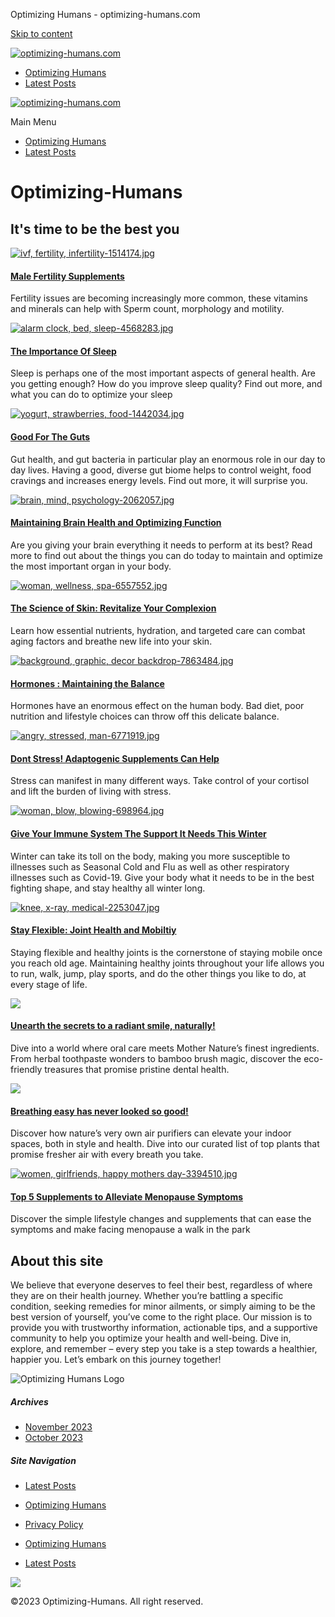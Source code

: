 Optimizing Humans - optimizing-humans.com


[Skip to content](#content "Skip to content")

[![optimizing-humans.com](https://optimizing-humans.com/wp-content/uploads/2023/10/cropped-OH_logo1-1-96x113.png)](https://optimizing-humans.com/)

* [Optimizing Humans](https://optimizing-humans.com/)
* [Latest Posts](https://optimizing-humans.com/index.php/latest-posts/)

[![optimizing-humans.com](https://optimizing-humans.com/wp-content/uploads/2023/10/cropped-OH_logo1-1-96x113.png)](https://optimizing-humans.com/)

Main Menu

* [Optimizing Humans](https://optimizing-humans.com/)
* [Latest Posts](https://optimizing-humans.com/index.php/latest-posts/)

Optimizing-Humans
=================

It's time to be the best you
----------------------------

[![ivf, fertility, infertility-1514174.jpg](https://optimizing-humans.com/wp-content/uploads/2023/10/ivf-fertility-infertility-1514174-300x169.png)](https://optimizing-humans.com/index.php/2023/10/30/boost-male-fertility-naturally-the-power-of-supplements-and-healthy-habits/)

#### [Male Fertility Supplements](https://optimizing-humans.com/index.php/2023/10/30/boost-male-fertility-naturally-the-power-of-supplements-and-healthy-habits/)

Fertility issues are becoming increasingly more common, these vitamins and minerals can help with Sperm count, morphology and motility.

[![alarm clock, bed, sleep-4568283.jpg](https://optimizing-humans.com/wp-content/uploads/2023/10/alarm-clock-bed-sleep-4568283-768x512.jpg)](https://optimizing-humans.com/index.php/2023/10/30/sleep-tight-how-to-improve-sleep-quality-and-boost-your-health/)

#### [The Importance Of Sleep](https://optimizing-humans.com/index.php/2023/10/30/sleep-tight-how-to-improve-sleep-quality-and-boost-your-health/)

Sleep is perhaps one of the most important aspects of general health. Are you getting enough? How do you improve sleep quality? Find out more, and what you can do to optimize your sleep

[![yogurt, strawberries, food-1442034.jpg](https://optimizing-humans.com/wp-content/uploads/2023/10/yogurt-strawberries-food-1442034-768x512.jpg)](https://optimizing-humans.com/index.php/2023/10/30/the-role-of-gut-health-in-our-overall-well-being/)

#### [Good For The Guts](https://optimizing-humans.com/index.php/2023/10/30/the-role-of-gut-health-in-our-overall-well-being/)

Gut health, and gut bacteria in particular play an enormous role in our day to day lives. Having a good, diverse gut biome helps to control weight, food cravings and increases energy levels. Find out more, it will surprise you.

[![brain, mind, psychology-2062057.jpg](https://optimizing-humans.com/wp-content/uploads/2023/10/brain-mind-psychology-2062057-300x228.jpg)](https://optimizing-humans.com/index.php/2023/10/30/boost-your-brain-power-essential-vitamins-nutrients-and-nootropics-for-optimal-brain-function/)

#### [Maintaining Brain Health and Optimizing Function](https://optimizing-humans.com/index.php/2023/10/30/boost-your-brain-power-essential-vitamins-nutrients-and-nootropics-for-optimal-brain-function/)

Are you giving your brain everything it needs to perform at its best? Read more to find out about the things you can do today to maintain and optimize the most important organ in your body.

[![woman, wellness, spa-6557552.jpg](https://optimizing-humans.com/wp-content/uploads/2023/10/woman-wellness-spa-6557552-1-300x190.jpg)](https://optimizing-humans.com/index.php/2023/10/30/unlocking-the-secrets-to-radiant-skin-the-nutritional-way/)

#### [The Science of Skin: Revitalize Your Complexion](https://optimizing-humans.com/index.php/2023/10/30/unlocking-the-secrets-to-radiant-skin-the-nutritional-way/)

Learn how essential nutrients, hydration, and targeted care can combat aging factors and breathe new life into your skin.

[![background, graphic, decor backdrop-7863484.jpg](https://optimizing-humans.com/wp-content/uploads/2023/10/background-graphic-decor-backdrop-7863484-300x169.jpg)](https://optimizing-humans.com/index.php/2023/10/30/the-essential-guide-to-hormonal-balance-improving-health-and-wellbeing-withthe-endocrine-system/)

#### [Hormones : Maintaining the Balance](https://optimizing-humans.com/index.php/2023/10/30/the-essential-guide-to-hormonal-balance-improving-health-and-wellbeing-withthe-endocrine-system/)

Hormones have an enormous effect on the human body. Bad diet, poor nutrition and lifestyle choices can throw off this delicate balance.

[![angry, stressed, man-6771919.jpg](https://optimizing-humans.com/wp-content/uploads/2023/10/angry-stressed-man-6771919-300x215.png)](https://optimizing-humans.com/index.php/2023/10/31/managing-stress-effective-strategies-adaptogenic-herbs-and-supplements-to-reduce-stress-levels/)

#### [Dont Stress! Adaptogenic Supplements Can Help](https://optimizing-humans.com/index.php/2023/10/31/managing-stress-effective-strategies-adaptogenic-herbs-and-supplements-to-reduce-stress-levels/)

Stress can manifest in many different ways. Take control of your cortisol and lift the burden of living with stress.

[![woman, blow, blowing-698964.jpg](https://optimizing-humans.com/wp-content/uploads/2023/10/woman-blow-blowing-698964-201x300.jpg)](https://optimizing-humans.com/index.php/2023/10/31/boost-your-immune-system-and-stay-healthy-during-winter/)

#### [Give Your Immune System The Support It Needs This Winter](https://optimizing-humans.com/index.php/2023/10/31/boost-your-immune-system-and-stay-healthy-during-winter/)

Winter can take its toll on the body, making you more susceptible to illnesses such as Seasonal Cold and Flu as well as other respiratory illnesses such as Covid-19. Give your body what it needs to be in the best fighting shape, and stay healthy all winter long.

[![knee, x-ray, medical-2253047.jpg](https://optimizing-humans.com/wp-content/uploads/2023/10/knee-x-ray-medical-2253047-300x225.jpg)](https://optimizing-humans.com/index.php/2023/10/31/taking-care-of-your-joints-a-comprehensive-guide-to-joint-health-and-mobility/)

#### [Stay Flexible: Joint Health and Mobiltiy](https://optimizing-humans.com/index.php/2023/10/31/taking-care-of-your-joints-a-comprehensive-guide-to-joint-health-and-mobility/)

Staying flexible and healthy joints is the cornerstone of staying mobile once you reach old age. Maintaining healthy joints throughout your life allows you to run, walk, jump, play sports, and do the other things you like to do, at every stage of life.

[![](https://optimizing-humans.com/wp-content/uploads/2023/11/bamboo-toothbrush-300x200.jpg)](https://optimizing-humans.com/index.php/2023/11/01/dental-delights-top-natural-oral-care-products/)

#### [Unearth the secrets to a radiant smile, naturally!](https://optimizing-humans.com/index.php/2023/11/01/dental-delights-top-natural-oral-care-products/)

Dive into a world where oral care meets Mother Nature’s finest ingredients. From herbal toothpaste wonders to bamboo brush magic, discover the eco-friendly treasures that promise pristine dental health.

[![](https://optimizing-humans.com/wp-content/uploads/2023/11/annie-spratt-S7viz8JWxwY-unsplash-300x200.jpg)](https://optimizing-humans.com/index.php/2023/11/01/fresh-air-always-amazons-best-plants-for-indoor-air-quality/)

#### [Breathing easy has never looked so good!](https://optimizing-humans.com/index.php/2023/11/01/fresh-air-always-amazons-best-plants-for-indoor-air-quality/)

Discover how nature’s very own air purifiers can elevate your indoor spaces, both in style and health. Dive into our curated list of top plants that promise fresher air with every breath you take.

[![women, girlfriends, happy mothers day-3394510.jpg](https://optimizing-humans.com/wp-content/uploads/2023/11/women-girlfriends-happy-mothers-day-3394510-300x200.jpg)](https://optimizing-humans.com/index.php/2023/11/01/navigating-menopause-understanding-symptoms-and-supplements/)

#### [Top 5 Supplements to Alleviate Menopause Symptoms](https://optimizing-humans.com/index.php/2023/11/01/navigating-menopause-understanding-symptoms-and-supplements/)

Discover the simple lifestyle changes and supplements that can ease the symptoms and make facing menopause a walk in the park

About this site
---------------

We believe that everyone deserves to feel their best, regardless of where they are on their health journey. Whether you’re battling a specific condition, seeking remedies for minor ailments, or simply aiming to be the best version of yourself, you’ve come to the right place. Our mission is to provide you with trustworthy information, actionable tips, and a supportive community to help you optimize your health and well-being. Dive in, explore, and remember – every step you take is a step towards a healthier, happier you. Let’s embark on this journey together!

![Optimizing Humans Logo](https://optimizing-humans.com/wp-content/uploads/2023/10/OH_logo-768x594.webp)

##### Archives

* [November 2023](https://optimizing-humans.com/index.php/2023/11/)
* [October 2023](https://optimizing-humans.com/index.php/2023/10/)

##### Site Navigation

* [Latest Posts](https://optimizing-humans.com/index.php/latest-posts/)
* [Optimizing Humans](https://optimizing-humans.com/)
* [Privacy Policy](https://optimizing-humans.com/index.php/privacy-policy/)



* [Optimizing Humans](https://optimizing-humans.com/)
* [Latest Posts](https://optimizing-humans.com/index.php/latest-posts/)

![](https://staging.shahhure.com/wp-content/uploads/2022/08/Logo.png)

©2023 Optimizing-Humans. All right reserved.

















 